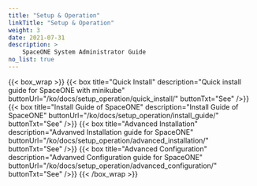 ```yaml
---
title: "Setup & Operation"
linkTitle: "Setup & Operation"
weight: 3
date: 2021-07-31
description: >
    SpaceONE System Administrator Guide
no_list: true
---
```


{{< box_wrap >}}
{{< box title="Quick Install" description="Quick install guide for SpaceONE with minikube" buttonUrl="/ko/docs/setup_operation/quick_install/" buttonTxt="See" />}}
{{< box title="Install Guide of SpaceONE" description="Install Guide of SpaceONE" buttonUrl="/ko/docs/setup_operation/install_guide/" buttonTxt="See" />}}
{{< box title="Advanced Installation" description="Advanved Installation guide for SpaceONE" buttonUrl="/ko/docs/setup_operation/advanced_installation/" buttonTxt="See" />}}
{{< box title="Advanced Configuration" description="Advanved Configuration guide for SpaceONE" buttonUrl="/ko/docs/setup_operation/advanced_configuration/" buttonTxt="See" />}}
{{< /box_wrap >}}
